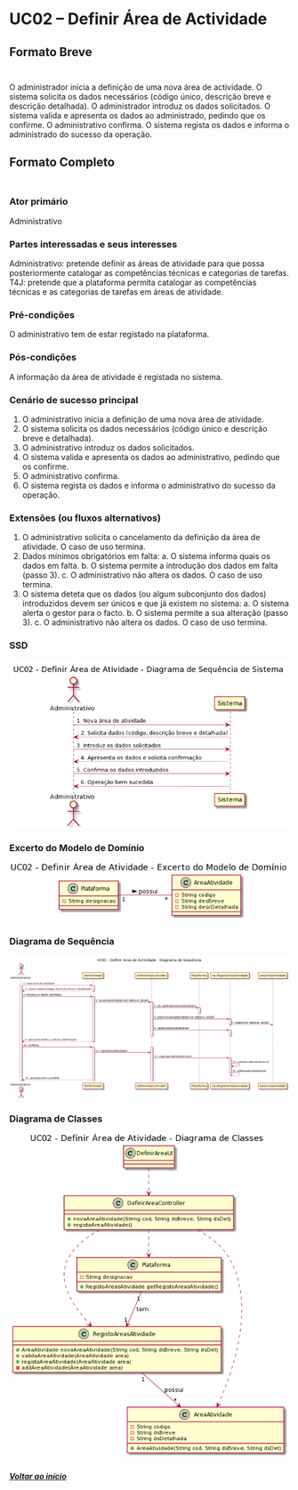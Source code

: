 # UC02 – Definir Área de Actividade <br/>

## Formato Breve<br/><br/>
O administrador inicia a definição de uma nova área de actividade. O sistema solicita os dados necessários (código único, descrição breve e descrição detalhada). O administrador introduz os dados solicitados. O sistema valida e apresenta os dados ao administrado, pedindo que os confirme. O administrativo confirma. O sistema regista os dados e informa o administrado do sucesso da operação.

## Formato Completo<br/><br/>

### Ator primário
Administrativo

### Partes interessadas e seus interesses <br/>
Administrativo: pretende definir as áreas de atividade para que possa posteriormente catalogar as competências técnicas e categorias de tarefas.
T4J: pretende que a plataforma permita catalogar as competências técnicas e as categorias de tarefas em áreas de atividade.

### Pré-condições<br/>
O administrativo tem de estar registado na plataforma.

### Pós-condições<br/>
A informação da área de atividade é registada no sistema.

### Cenário de sucesso principal<br/>
1.	O administrativo inicia a definição de uma nova área de atividade.
2.	O sistema solicita os dados necessários (código único e descrição breve e detalhada).
3.	O administrativo introduz os dados solicitados.
4.	O sistema valida e apresenta os dados ao administrativo, pedindo que os confirme.
5.	O administrativo confirma.
6.	O sistema regista os dados e informa o administrativo do sucesso da operação.

### Extensões (ou fluxos alternativos)<br/>
1.	O administrativo solicita o cancelamento da definição da área de atividade. O caso de uso termina.
2.	Dados mínimos obrigatórios em falta:
a.	O sistema informa quais os dados em falta.
b.	O sistema permite a introdução dos dados em falta (passo 3).
c.	O administrativo não altera os dados. O caso de uso termina.
3.	O sistema deteta que os dados (ou algum subconjunto dos dados) introduzidos devem ser únicos e que já existem no sistema:
a.	O sistema alerta o gestor para o facto.
b.	O sistema permite a sua alteração (passo 3).
c.	O administrativo não altera os dados. O caso de uso termina.

### SSD
![UC02_Definir_Area_Atividade_SSD](UC02_Definir_Area_Atividade_SSD.png)

### Excerto do Modelo de Domínio
![UC02_Definir_Area_Atividade_MD](UC02_Definir_Area_Atividade_MD.png)

### Diagrama de Sequência
![UC02_Definir_Area_Atividade_SD](UC02_Definir_Area_Atividade_SD.png)

### Diagrama de Classes
![UC02_Definir_Area_Atividade_DC](UC02_Definir_Area_Atividade_DC.png)

##### [Voltar ao início](https://github.com/blestonbandeiraUPSKILL/upskill_java1_labprg_grupo2/tree/main/README.md)
